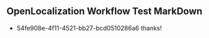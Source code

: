 ## OpenLocalization Workflow Test MarkDown
* 54fe908e-4f11-4521-bb27-bcd0510286a6 thanks!

<!--HONumber=Aug16_HO1-->


